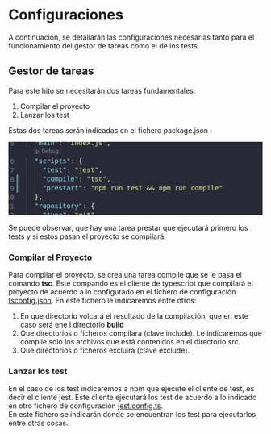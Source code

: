 # Configuraciones

A continuación, se detallarán las configuraciones necesarias tanto para el funcionamiento del gestor de tareas como el de los tests.

## Gestor de tareas

Para este hito se necesitarán dos tareas fundamentales:
1. Compilar el proyecto
2. Lanzar los test

Estas dos tareas serán indicadas en el fichero package.json :

![scripts](/IMG/scripts.png)

Se puede observar, que hay una tarea prestar que ejecutará primero los tests y si estos pasan el proyecto se compilará.

### Compilar el Proyecto

Para compilar el proyecto, se crea una tarea compile que se le pasa el comando **tsc**. Este compando es el cliente de typescript que compilará el proyecto de acuerdo a lo configurado en el fichero de configuración [tsconfig.json](/tsconfig.json).
En este fichero le indicaremos entre otros:
1. En que directorio volcará el resultado de la compilación, que en este caso será ene l directorio **build**
2. Que directorios o ficheros compilara (clave include). Le indicaremos que compile solo los archivos que está contenidos en el directorio *src*.
3. Que directorios o ficheros excluirá (clave exclude).

### Lanzar los test

En el caso de los test indicaremos a npm que ejecute el cliente de test, es decir el cliente jest. Este cliente ejecutará los test de acuerdo a lo indicado en otro fichero de configuración [jest.config.ts](/jest.config.ts).  
En este fichero se indicarán donde se encuentran los test para ejecutarlos entre otras cosas.
